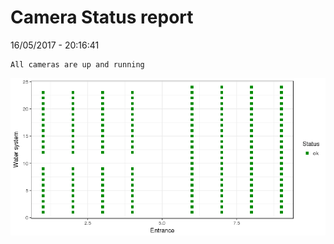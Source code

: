 Camera Status report
================
16/05/2017 - 20:16:41

    All cameras are up and running

![](camreport_files/figure-markdown_github/unnamed-chunk-2-1.png)
